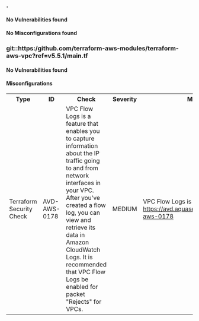 
<h3>.</h3>
<h4>No Vulnerabilities found</h4>
<h4>No Misconfigurations found</h4>
<h3>git::https:/github.com/terraform-aws-modules/terraform-aws-vpc?ref=v5.5.1/main.tf</h3>
<h4>No Vulnerabilities found</h4>
<h4>Misconfigurations</h4>
<table>
    <tr>
        <th>Type</th>
        <th>ID</th>
        <th>Check</th>
        <th>Severity</th>
        <th>Message</th>
    </tr>
    <tr>
        <td>Terraform Security Check</td>
        <td>AVD-AWS-0178</td>
        <td>VPC Flow Logs is a feature that enables you to capture information about the IP traffic going to and from network interfaces in your VPC. After you&#39;ve created a flow log, you can view and retrieve its data in Amazon CloudWatch Logs. It is recommended that VPC Flow Logs be enabled for packet &#34;Rejects&#34; for VPCs.</td>
        <td>MEDIUM</td>
        <td>
          VPC Flow Logs is not enabled for VPC
          <br><a href="https://avd.aquasec.com/misconfig/avd-aws-0178">https://avd.aquasec.com/misconfig/avd-aws-0178</a></br>
        </td>
    </tr>
</table>